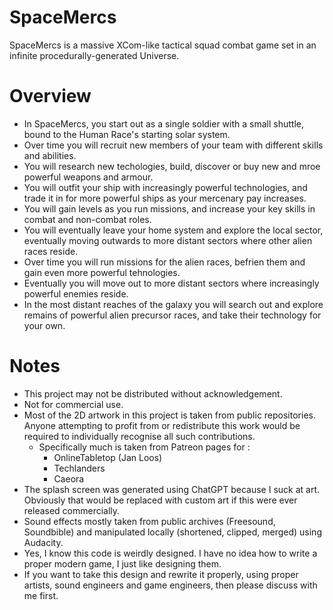 # SpaceMercs

SpaceMercs is a massive XCom-like tactical squad combat game set in an infinite procedurally-generated Universe.

# Overview

- In SpaceMercs, you start out as a single soldier with a small shuttle, bound to the Human Race's starting solar system.
- Over time you will recruit new members of your team with different skills and abilities.
- You will research new techologies, build, discover or buy new and mroe powerful weapons and armour.
- You will outfit your ship with increasingly powerful technologies, and trade it in for more powerful ships as your mercenary pay increases.
- You will gain levels as you run missions, and increase your key skills in combat and non-combat roles.
- You will eventually leave your home system and explore the local sector, eventually moving outwards to more distant sectors where other alien races reside.
- Over time you will run missions for the alien races, befrien them and gain even more powerful tehnologies.
- Eventually you will move out to more distant sectors where increasingly powerful enemies reside.
- In the most distant reaches of the galaxy you will search out and explore remains of powerful alien precursor races, and take their technology for your own.

# Notes

- This project may not be distributed without acknowledgement.
- Not for commercial use.
- Most of the 2D artwork in this project is taken from public repositories. Anyone attempting to profit from or redistribute this work would be required to individually recognise all such contributions.
  - Specifically much is taken from Patreon pages for :
    - OnlineTabletop (Jan Loos)
    - Techlanders
    - Caeora
- The splash screen was generated using ChatGPT because I suck at art. Obviously that would be replaced with custom art if this were ever released commercially.
- Sound effects mostly taken from public archives (Freesound, Soundbible) and manipulated locally (shortened, clipped, merged) using Audacity.
- Yes, I know this code is weirdly designed. I have no idea how to write a proper modern game, I just like designing them.
- If you want to take this design and rewrite it properly, using proper artists, sound engineers and game engineers, then please discuss with me first.
